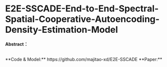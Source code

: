 # E2E-SSCADE-End-to-End-Spectral-Spatial-Cooperative-Autoencoding-Density-Estimation-Model
**Abstract：** <br />

 <br />
**Code & Model:** https://github.com/majitao-xd/E2E-SSCADE
**Paper:** 
